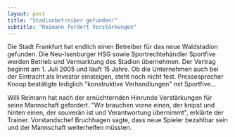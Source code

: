 ```yaml
---
layout: post
title: "Stadionbetreiber gefunden!"
subtitle: "Reimann fordert Verstärkungen"
---
```


Die Stadt Frankfurt hat endlich einen Betreiber für das neue Waldstadion gefunden. Die Neu-Isenburger HSG sowie Sportrechtehändler Sportfive werden Betrieb und Vermarktung des Stadion übernehmen. Der Vertrag beginnt am 1. Juli 2005 und läuft 15 Jahre. Ob die Unternehmen auch bei der Eintracht als Investor einsteigen, steht noch nicht fest. Pressesprecher Knoop bestätigte lediglich "konstruktive Verhandlungen" mit Sportfive...

Willi Reimann hat nach der ernüchternden Hinrunde Verstärkungen für seine Mannschaft gefordert. "Wir brauchen vorne einen, der knipst und hinten einen, der souverän ist und Verantwortung übernimmt", erklärte der Trainer. Vorstandschef Bruchhagen sagte, dass neue Spieler bezahlbar sein und der Mannschaft weiterhelfen müssten.
